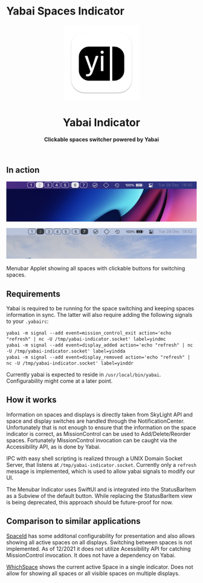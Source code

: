 #  Yabai Spaces Indicator

<div align="center">
    <img src="docs/appicon.png" width="200" height="200">
    <h1>Yabai Indicator</h1>
    <p>
        <b>Clickable spaces switcher powered by Yabai</b>
    </p>
    <br>
</div>

## In action

![screenshot](./docs/dark_indicator.png)

![screenshot2](./docs/bright_indicator.png)

Menubar Applet showing all spaces with clickable buttons for switching spaces.

## Requirements

Yabai is required to be running for the space switching and keeping spaces information in sync. The latter will also require adding the following signals to your `.yabairc`:

```
yabai -m signal --add event=mission_control_exit action='echo "refresh" | nc -U /tmp/yabai-indicator.socket' label=yindmc
yabai -m signal --add event=display_added action='echo "refresh" | nc -U /tmp/yabai-indicator.socket' label=yindda
yabai -m signal --add event=display_removed action='echo "refresh" | nc -U /tmp/yabai-indicator.socket' label=yinddr
```

Currently yabai is expected to reside in `/usr/local/bin/yabai`. Configurability might come at a later point.

## How it works

Information on spaces and displays is directly taken from SkyLight API and space and display switches are handled through the NotificationCenter. Unfortunately that is not enough to ensure that the information on the space indicator is correct, as MissionControl can be used to Add/Delete/Reorder spaces. Fortunately MissionControl invocation can be caught via the Accessibility API, as is done by Yabai.

IPC with easy shell scripting is realized through a UNIX Domain Socket Server, that listens at `/tmp/yabai-indicator.socket`. Currently only a `refresh` message is implemented, which is used to allow yabai signals to modify our UI.

The Menubar Indicator uses SwiftUI and is integrated into the StatusBarItem as a Subview of the default button. While replacing the StatusBarItem view is being deprecated, this approach should be future-proof for now.

## Comparison to similar applications

[SpaceId](https://github.com/dshnkao/SpaceId) has some additonal configurability for presentation and also allows showing all active spaces on all displays. Switching between spaces is not implemented. As of 12/2021 it does not utilize Acessibility API for catching MissionControl invocation. It does not have a dependency on Yabai.

[WhichSpace](https://github.com/gechr/WhichSpace) shows the current active Space in a single indicator. Does not allow for showing all spaces or all visible spaces on multiple displays.
